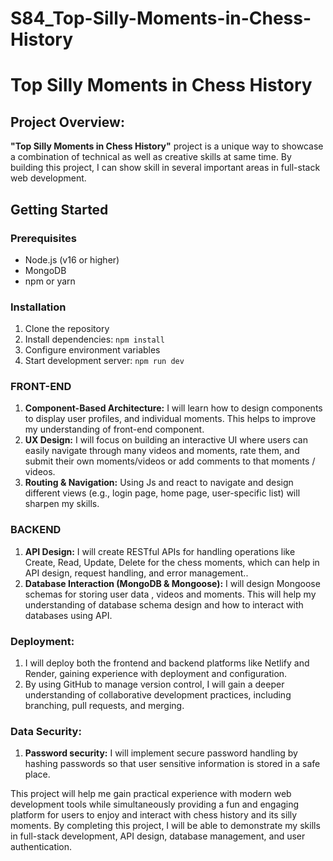 # S84_Top-Silly-Moments-in-Chess-History

Top Silly Moments in Chess History
=
## Project Overview:
 **"Top Silly Moments in Chess History"** project is a unique way to showcase a combination of technical as well as creative skills at same time. By building this project, I can show skill in several important areas in full-stack web development.

## Getting Started
### Prerequisites
- Node.js (v16 or higher)
- MongoDB
- npm or yarn

### Installation
1. Clone the repository
2. Install dependencies: `npm install`
3. Configure environment variables
4. Start development server: `npm run dev`

### FRONT-END

1. **Component-Based Architecture:** I will learn how to design components to display user profiles, and individual moments. This helps to improve my understanding of front-end component.    
2. **UX Design:** I will focus on building an interactive UI where users can easily navigate through many videos and moments, rate them, and submit their own moments/videos or add comments to that moments / videos.
3.  **Routing & Navigation:** Using Js and react to navigate and design different views (e.g., login page, home page, user-specific list) will sharpen my skills.

### BACKEND

1.  **API Design:** I will create RESTful APIs for handling operations like Create, Read, Update, Delete for the chess moments, which can help in API design, request handling, and error management..
2. **Database Interaction (MongoDB & Mongoose):** I will design Mongoose schemas for storing user data , videos and moments. This will help my understanding of database schema design and how to interact with databases using API.

### Deployment:

1. I will deploy both the frontend and backend platforms like Netlify and Render, gaining experience with deployment and configuration.
2. By using GitHub to manage version control, I will gain a deeper understanding of collaborative development practices, including branching, pull requests, and merging.

### Data Security:
1. **Password security:** I will implement secure password handling by hashing passwords so that user sensitive information is stored in a safe place.
  
This project will help me gain practical experience with modern web development tools while simultaneously providing a fun and engaging platform for users to enjoy and interact with chess history and its silly moments. By completing this project, I will be able to demonstrate my skills in full-stack development, API design, database management, and user authentication.